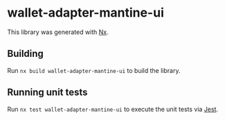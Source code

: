 # wallet-adapter-mantine-ui

This library was generated with [Nx](https://nx.dev).

## Building

Run `nx build wallet-adapter-mantine-ui` to build the library.

## Running unit tests

Run `nx test wallet-adapter-mantine-ui` to execute the unit tests via [Jest](https://jestjs.io).
